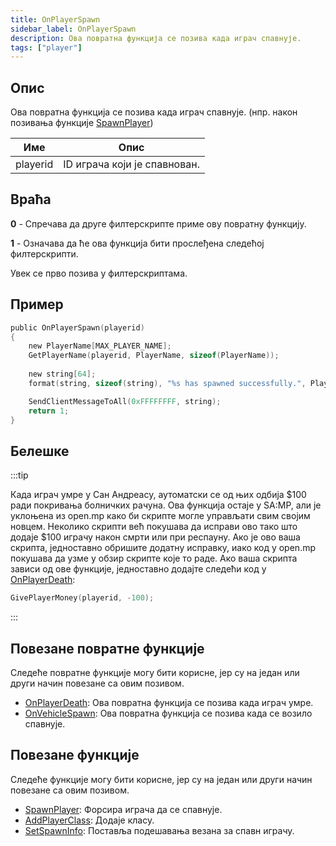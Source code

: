 ```yaml
---
title: OnPlayerSpawn
sidebar_label: OnPlayerSpawn
description: Ова повратна функција се позива када играч спавнује.
tags: ["player"]
---
```


## Опис

Ова повратна функција се позива када играч спавнује. (нпр. након позивања функције [SpawnPlayer](../functions/SpawnPlayer))

| Име      | Опис                               |
| -------- | ---------------------------------- |
| playerid | ID играча који је спавнован.       |

## Враћа

**0** - Спречава да друге филтерскрипте приме ову повратну функцију.

**1** - Означава да ће ова функција бити прослеђена следећој филтерскрипти.

Увек се прво позива у филтерскриптама.

## Пример

```c
public OnPlayerSpawn(playerid)
{
    new PlayerName[MAX_PLAYER_NAME];
    GetPlayerName(playerid, PlayerName, sizeof(PlayerName));
    
    new string[64];
    format(string, sizeof(string), "%s has spawned successfully.", PlayerName);

    SendClientMessageToAll(0xFFFFFFFF, string);
    return 1;
}
```

## Белешке

:::tip

Када играч умре у Сан Андреасу, аутоматски се од њих одбија $100 ради покривања болничких рачуна. Ова функција остаје у SA:MP, али је уклоњена из open.mp како би скрипте могле управљати свим својим новцем. Неколико скрипти већ покушава да исправи ово тако што додаје $100 играчу након смрти или при респауну. Ако је ово ваша скрипта, једноставно обришите додатну исправку, иако код у open.mp покушава да узме у обзир скрипте које то раде. Ако ваша скрипта зависи од ове функције, једноставно додајте следећи код у [OnPlayerDeath](OnPlayerDeath):

```c
GivePlayerMoney(playerid, -100);
```

:::

## Повезане повратне функције

Следеће повратне функције могу бити корисне, јер су на један или други начин повезане са овим позивом.

- [OnPlayerDeath](OnPlayerDeath): Ова повратна функција се позива када играч умре.
- [OnVehicleSpawn](OnVehicleSpawn): Ова повратна функција се позива када се возило спавнује.

## Повезане функције

Следеће функције могу бити корисне, јер су на један или други начин повезане са овим позивом.

- [SpawnPlayer](../functions/SpawnPlayer): Форсира играча да се спавнује.
- [AddPlayerClass](../functions/AddPlayerClass): Додаје класу.
- [SetSpawnInfo](../functions/SetSpawnInfo): Поставља подешавања везана за спавн играчу.
